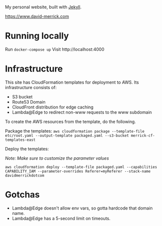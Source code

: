 My personal website, built with [Jekyll](https://jekyllrb.com/).

https://www.david-merrick.com

# Running locally

Run `docker-compose up`
Visit http://localhost:4000

# Infrastructure

This site has CloudFormation templates for deployment to AWS. Its infrastructure consists of:
* S3 bucket
* Route53 Domain
* CloudFront distribution for edge caching
* Lambda@Edge to redirect non-www requests to the www subdomain

To create the AWS resources from the template, do the following.

Package the templates:
`aws cloudformation package --template-file etc/root.yaml --output-template packaged.yaml --s3-bucket merrick-cf-templates-east`

Deploy the templates:

_Note: Make sure to customize the parameter values_

`aws cloudformation deploy --template-file packaged.yaml --capabilities CAPABILITY_IAM --parameter-overrides Referer=myReferer --stack-name davidmerrickdotcom`

# Gotchas
- Lambda@Edge doesn't allow env vars, so gotta hardcode that domain name.
- Lambda@Edge has a 5-second limit on timeouts.
